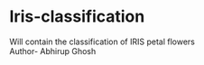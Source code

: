 # Iris-classification
Will contain the classification of IRIS petal flowers
<br>
Author- Abhirup Ghosh

